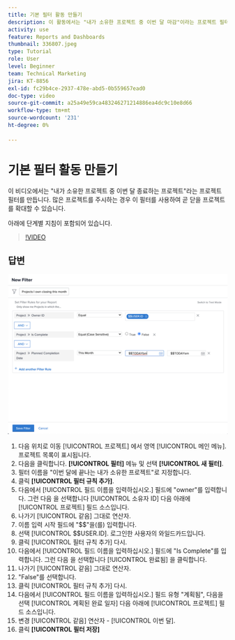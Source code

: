 ```yaml
---
title: 기본 필터 활동 만들기
description: 이 활동에서는 "내가 소유한 프로젝트 중 이번 달 마감"이라는 프로젝트 필터를 만듭니다.
activity: use
feature: Reports and Dashboards
thumbnail: 336807.jpeg
type: Tutorial
role: User
level: Beginner
team: Technical Marketing
jira: KT-8856
exl-id: fc29b4ce-2937-478e-abd5-0b559657ead0
doc-type: video
source-git-commit: a25a49e59ca483246271214886ea4dc9c10e8d66
workflow-type: tm+mt
source-wordcount: '231'
ht-degree: 0%

---
```


# 기본 필터 활동 만들기

이 비디오에서는 &quot;내가 소유한 프로젝트 중 이번 달 종료하는 프로젝트&quot;라는 프로젝트 필터를 만듭니다. 많은 프로젝트를 주시하는 경우 이 필터를 사용하여 곧 닫을 프로젝트를 확대할 수 있습니다.

아래에 단계별 지침이 포함되어 있습니다.

>[!VIDEO](https://video.tv.adobe.com/v/336807/?quality=12&learn=on)

## 답변

![새 필터를 만드는 화면 이미지](assets/basic-filter-activity-updated-6-15-21.png)

1. 다음 위치로 이동 [!UICONTROL 프로젝트] 에서 영역 [!UICONTROL 메인 메뉴]. 프로젝트 목록이 표시됩니다.
1. 다음을 클릭합니다. **[!UICONTROL 필터]** 메뉴 및 선택 **[!UICONTROL 새 필터]**.
1. 필터 이름을 &quot;이번 달에 끝나는 내가 소유한 프로젝트&quot;로 지정합니다.
1. 클릭 **[!UICONTROL 필터 규칙 추가]**.
1. 다음에서 [!UICONTROL 필드 이름을 입력하십시오.] 필드에 &quot;owner&quot;를 입력합니다. 그런 다음 을 선택합니다 [!UICONTROL 소유자 ID] 다음 아래에 [!UICONTROL 프로젝트] 필드 소스입니다.
1. 나가기 [!UICONTROL 같음] 그대로 연산자.
1. 이름 입력 시작 필드에 &quot;$$&quot;을(를) 입력합니다.
1. 선택 [!UICONTROL $$USER.ID]. 로그인한 사용자의 와일드카드입니다.
1. 클릭 [!UICONTROL 필터 규칙 추가] 다시.
1. 다음에서 [!UICONTROL 필드 이름을 입력하십시오.] 필드에 &quot;Is Complete&quot;를 입력합니다. 그런 다음 을 선택합니다 [!UICONTROL 완료됨] 을 클릭합니다.
1. 나가기 [!UICONTROL 같음] 그대로 연산자.
1. &quot;False&quot;를 선택합니다.
1. 클릭 [!UICONTROL 필터 규칙 추가] 다시.
1. 다음에서 [!UICONTROL 필드 이름을 입력하십시오.] 필드 유형 &quot;계획됨&quot;, 다음을 선택 [!UICONTROL 계획된 완료 일자] 다음 아래에 [!UICONTROL 프로젝트] 필드 소스입니다.
1. 변경 [!UICONTROL 같음] 연산자 - [!UICONTROL 이번 달].
1. 클릭 **[!UICONTROL 필터 저장]**
